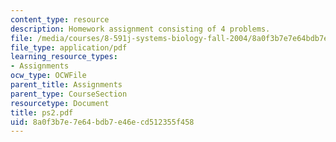 ```yaml
---
content_type: resource
description: Homework assignment consisting of 4 problems.
file: /media/courses/8-591j-systems-biology-fall-2004/8a0f3b7e7e64bdb7e46ecd512355f458_ps2.pdf
file_type: application/pdf
learning_resource_types:
- Assignments
ocw_type: OCWFile
parent_title: Assignments
parent_type: CourseSection
resourcetype: Document
title: ps2.pdf
uid: 8a0f3b7e-7e64-bdb7-e46e-cd512355f458
---
```

